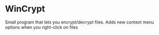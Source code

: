 # WinCrypt
Small program that lets you encrypt/decrypt files.
Adds new context menu options when you right-click on files
